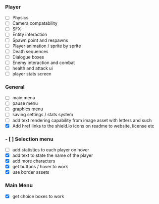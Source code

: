 ### Player
 - [ ] Physics
 - [ ] Camera compatability
 - [ ] SFX
 - [ ] Entity interaction
 - [ ] Spawn point and respawns
 - [ ] Player animation / sprite by sprite
 - [ ] Death sequences
 - [ ] Dialogue boxes
 - [ ] Enemy interaction and combat
 - [ ] health and attack ui
 - [ ] player stats screen
### General
- [ ] main menu
- [ ] pause menu
- [ ] graphics menu 
- [ ] saving settings / stats system
- [ ] add text rendering capability from image asset with letters and such
- [x] Add href links to the shield.io icons on readme to website, license etc
### - [ ] Selection menu
- [ ] add statistics to each player on hover
- [x] add text to state the name of the player
- [x] add more characters
- [x] get buttons / hover to work
- [x] use border assets
### Main Menu
- [x] get choice boxes to work
